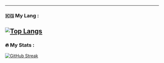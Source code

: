 ---

### 🇰🇬 My Lang :
[![Top Langs](https://github-readme-stats.vercel.app/api/top-langs/?username=jakshybala)](https://github.com/anuraghazra/github-readme-stats) 
 ---

### :fire: My Stats :
[![GitHub Streak](http://github-readme-streak-stats.herokuapp.com?user=jakshybala&theme=merko)](https://git.io/streak-stats)
